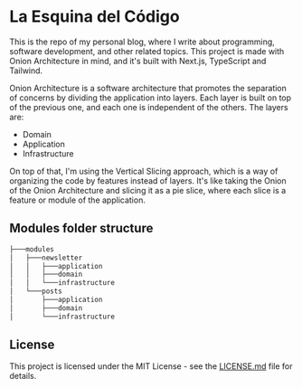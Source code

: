# La Esquina del Código

This is the repo of my personal blog, where I write about programming, software development, and other related topics.
This project is made with Onion Architecture in mind, and it's built with Next.js, TypeScript and Tailwind.

Onion Architecture is a software architecture that promotes the separation of concerns by dividing the application into layers. Each layer is built on top of the previous one, and each one is independent of the others. The layers are:

- Domain
- Application
- Infrastructure

On top of that, I'm using the Vertical Slicing approach, which is a way of organizing the code by features instead of layers. It's like taking the Onion of the Onion Architecture and slicing it as a pie slice, where each slice is a feature or module of the application.

## Modules folder structure

```bash
├───modules
│   ├───newsletter
│   │   ├───application
│   │   ├───domain
│   │   └───infrastructure
│   └───posts
│       ├───application
│       ├───domain
│       └───infrastructure
```

## License

This project is licensed under the MIT License - see the [LICENSE.md](LICENSE.md) file for details.
